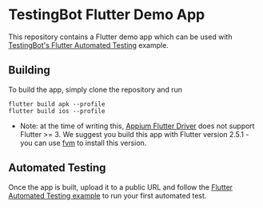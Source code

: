 # TestingBot Flutter Demo App

This repository contains a Flutter demo app which can be used with [TestingBot's Flutter Automated Testing](https://testingbot.com/support/mobile/flutter.html) example.

## Building

To build the app, simply clone the repository and run
```
flutter build apk --profile
flutter build ios --profile
```

* Note: at the time of writing this, [Appium Flutter Driver](https://github.com/appium-userland/appium-flutter-driver) does not support Flutter >= 3.
We suggest you build this app with Flutter version 2.5.1 - you can use [fvm](https://fvm.app/) to install this version.

## Automated Testing

Once the app is built, upload it to a public URL and follow the [Flutter Automated Testing example](https://testingbot.com/support/mobile/flutter.html) to run your first automated test.
